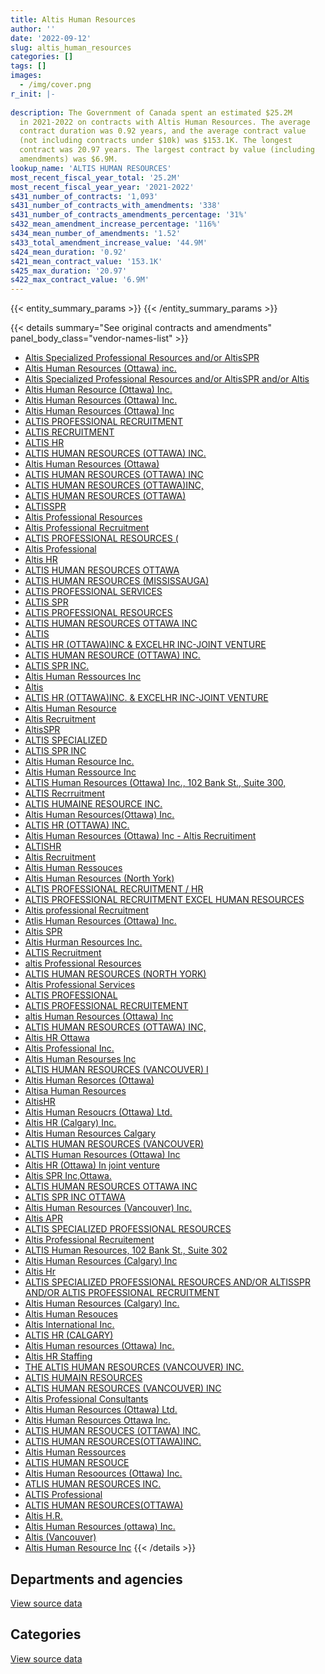 ```yaml
---
title: Altis Human Resources
author: ''
date: '2022-09-12'
slug: altis_human_resources
categories: []
tags: []
images:
  - /img/cover.png
r_init: |-
  
description: The Government of Canada spent an estimated $25.2M
  in 2021-2022 on contracts with Altis Human Resources. The average
  contract duration was 0.92 years, and the average contract value
  (not including contracts under $10k) was $153.1K. The longest
  contract was 20.97 years. The largest contract by value (including
  amendments) was $6.9M.
lookup_name: 'ALTIS HUMAN RESOURCES'
most_recent_fiscal_year_total: '25.2M'
most_recent_fiscal_year_year: '2021-2022'
s431_number_of_contracts: '1,093'
s431_number_of_contracts_with_amendments: '338'
s431_number_of_contracts_amendments_percentage: '31%'
s432_mean_amendment_increase_percentage: '116%'
s434_mean_number_of_amendments: '1.52'
s433_total_amendment_increase_value: '44.9M'
s424_mean_duration: '0.92'
s421_mean_contract_value: '153.1K'
s425_max_duration: '20.97'
s422_max_contract_value: '6.9M'
---
```


<script src="/rmarkdown-libs/htmlwidgets/htmlwidgets.js"></script>
<link href="/rmarkdown-libs/datatables-css/datatables-crosstalk.css" rel="stylesheet" />
<script src="/rmarkdown-libs/datatables-binding/datatables.js"></script>
<script src="/rmarkdown-libs/jquery/jquery-3.6.0.min.js"></script>
<link href="/rmarkdown-libs/dt-core-bootstrap/css/dataTables.bootstrap.min.css" rel="stylesheet" />
<link href="/rmarkdown-libs/dt-core-bootstrap/css/dataTables.bootstrap.extra.css" rel="stylesheet" />
<script src="/rmarkdown-libs/dt-core-bootstrap/js/jquery.dataTables.min.js"></script>
<script src="/rmarkdown-libs/dt-core-bootstrap/js/dataTables.bootstrap.min.js"></script>
<link href="/rmarkdown-libs/crosstalk/css/crosstalk.min.css" rel="stylesheet" />
<script src="/rmarkdown-libs/crosstalk/js/crosstalk.min.js"></script>
<script src="/rmarkdown-libs/htmlwidgets/htmlwidgets.js"></script>
<link href="/rmarkdown-libs/datatables-css/datatables-crosstalk.css" rel="stylesheet" />
<script src="/rmarkdown-libs/datatables-binding/datatables.js"></script>
<script src="/rmarkdown-libs/jquery/jquery-3.6.0.min.js"></script>
<link href="/rmarkdown-libs/dt-core-bootstrap/css/dataTables.bootstrap.min.css" rel="stylesheet" />
<link href="/rmarkdown-libs/dt-core-bootstrap/css/dataTables.bootstrap.extra.css" rel="stylesheet" />
<script src="/rmarkdown-libs/dt-core-bootstrap/js/jquery.dataTables.min.js"></script>
<script src="/rmarkdown-libs/dt-core-bootstrap/js/dataTables.bootstrap.min.js"></script>
<link href="/rmarkdown-libs/crosstalk/css/crosstalk.min.css" rel="stylesheet" />
<script src="/rmarkdown-libs/crosstalk/js/crosstalk.min.js"></script>

{{< entity_summary_params >}}
{{< /entity_summary_params >}}

{{< details summary="See original contracts and amendments" panel_body_class="vendor-names-list" >}}
- [Altis Specialized Professional Resources and/or AltisSPR](https://search.open.canada.ca/en/ct/?sort=contract_value_f%20desc&page=1&search_text=%22Altis%20Specialized%20Professional%20Resources%20and%2for%20AltisSPR%22)
- [Altis Human Resources (Ottawa) inc.](https://search.open.canada.ca/en/ct/?sort=contract_value_f%20desc&page=1&search_text=%22Altis%20Human%20Resources%20%28Ottawa%29%20inc.%22)
- [Altis Specialized Professional Resources and/or AltisSPR and/or Altis](https://search.open.canada.ca/en/ct/?sort=contract_value_f%20desc&page=1&search_text=%22Altis%20Specialized%20Professional%20Resources%20and%2for%20AltisSPR%20and%2for%20Altis%22)
- [Altis Human Resource (Ottawa) Inc.](https://search.open.canada.ca/en/ct/?sort=contract_value_f%20desc&page=1&search_text=%22Altis%20Human%20Resource%20%28Ottawa%29%20Inc.%22)
- [Altis Human Resources (Ottawa) Inc.](https://search.open.canada.ca/en/ct/?sort=contract_value_f%20desc&page=1&search_text=%22Altis%20Human%20Resources%20%28Ottawa%29%20Inc.%22)
- [Altis Human Resources (Ottawa) Inc](https://search.open.canada.ca/en/ct/?sort=contract_value_f%20desc&page=1&search_text=%22Altis%20Human%20Resources%20%28Ottawa%29%20Inc%22)
- [ALTIS PROFESSIONAL RECRUITMENT](https://search.open.canada.ca/en/ct/?sort=contract_value_f%20desc&page=1&search_text=%22ALTIS%20PROFESSIONAL%20RECRUITMENT%22)
- [ALTIS RECRUITMENT](https://search.open.canada.ca/en/ct/?sort=contract_value_f%20desc&page=1&search_text=%22ALTIS%20RECRUITMENT%22)
- [ALTIS HR](https://search.open.canada.ca/en/ct/?sort=contract_value_f%20desc&page=1&search_text=%22ALTIS%20HR%22)
- [ALTIS HUMAN RESOURCES (OTTAWA) INC.](https://search.open.canada.ca/en/ct/?sort=contract_value_f%20desc&page=1&search_text=%22ALTIS%20HUMAN%20RESOURCES%20%28OTTAWA%29%20INC.%22)
- [Altis Human Resources (Ottawa)](https://search.open.canada.ca/en/ct/?sort=contract_value_f%20desc&page=1&search_text=%22Altis%20Human%20Resources%20%28Ottawa%29%22)
- [ALTIS HUMAN RESOURCES (OTTAWA) INC](https://search.open.canada.ca/en/ct/?sort=contract_value_f%20desc&page=1&search_text=%22ALTIS%20HUMAN%20RESOURCES%20%28OTTAWA%29%20INC%22)
- [ALTIS HUMAN RESOURCES (OTTAWA)INC,](https://search.open.canada.ca/en/ct/?sort=contract_value_f%20desc&page=1&search_text=%22ALTIS%20HUMAN%20RESOURCES%20%28OTTAWA%29INC%2c%22)
- [ALTIS HUMAN RESOURCES (OTTAWA)](https://search.open.canada.ca/en/ct/?sort=contract_value_f%20desc&page=1&search_text=%22ALTIS%20HUMAN%20RESOURCES%20%28OTTAWA%29%22)
- [ALTISSPR](https://search.open.canada.ca/en/ct/?sort=contract_value_f%20desc&page=1&search_text=%22ALTISSPR%22)
- [Altis Professional Resources](https://search.open.canada.ca/en/ct/?sort=contract_value_f%20desc&page=1&search_text=%22Altis%20Professional%20Resources%22)
- [Altis Professional Recruitment](https://search.open.canada.ca/en/ct/?sort=contract_value_f%20desc&page=1&search_text=%22Altis%20Professional%20Recruitment%22)
- [ALTIS PROFESSIONAL RESOURCES (](https://search.open.canada.ca/en/ct/?sort=contract_value_f%20desc&page=1&search_text=%22ALTIS%20PROFESSIONAL%20RESOURCES%20%28%22)
- [Altis Professional](https://search.open.canada.ca/en/ct/?sort=contract_value_f%20desc&page=1&search_text=%22Altis%20Professional%22)
- [Altis HR](https://search.open.canada.ca/en/ct/?sort=contract_value_f%20desc&page=1&search_text=%22Altis%20HR%22)
- [ALTIS HUMAN RESOURCES OTTAWA](https://search.open.canada.ca/en/ct/?sort=contract_value_f%20desc&page=1&search_text=%22ALTIS%20HUMAN%20RESOURCES%20OTTAWA%22)
- [ALTIS HUMAN RESOURCES (MISSISSAUGA)](https://search.open.canada.ca/en/ct/?sort=contract_value_f%20desc&page=1&search_text=%22ALTIS%20HUMAN%20RESOURCES%20%28MISSISSAUGA%29%22)
- [ALTIS PROFESSIONAL SERVICES](https://search.open.canada.ca/en/ct/?sort=contract_value_f%20desc&page=1&search_text=%22ALTIS%20PROFESSIONAL%20SERVICES%22)
- [ALTIS SPR](https://search.open.canada.ca/en/ct/?sort=contract_value_f%20desc&page=1&search_text=%22ALTIS%20SPR%22)
- [ALTIS PROFESSIONAL RESOURCES](https://search.open.canada.ca/en/ct/?sort=contract_value_f%20desc&page=1&search_text=%22ALTIS%20PROFESSIONAL%20RESOURCES%22)
- [ALTIS HUMAN RESOURCES OTTAWA INC](https://search.open.canada.ca/en/ct/?sort=contract_value_f%20desc&page=1&search_text=%22ALTIS%20HUMAN%20RESOURCES%20%20OTTAWA%20INC%22)
- [ALTIS](https://search.open.canada.ca/en/ct/?sort=contract_value_f%20desc&page=1&search_text=%22ALTIS%22)
- [ALTIS HR (OTTAWA)INC & EXCELHR INC-JOINT VENTURE](https://search.open.canada.ca/en/ct/?sort=contract_value_f%20desc&page=1&search_text=%22ALTIS%20HR%20%28OTTAWA%29INC%20%26%20EXCELHR%20INC-JOINT%20VENTURE%22)
- [ALTIS HUMAN RESOURCE (OTTAWA) INC.](https://search.open.canada.ca/en/ct/?sort=contract_value_f%20desc&page=1&search_text=%22ALTIS%20HUMAN%20RESOURCE%20%28OTTAWA%29%20INC.%22)
- [ALTIS SPR INC.](https://search.open.canada.ca/en/ct/?sort=contract_value_f%20desc&page=1&search_text=%22ALTIS%20SPR%20INC.%22)
- [Altis Human Ressources Inc](https://search.open.canada.ca/en/ct/?sort=contract_value_f%20desc&page=1&search_text=%22Altis%20Human%20Ressources%20Inc%22)
- [Altis](https://search.open.canada.ca/en/ct/?sort=contract_value_f%20desc&page=1&search_text=%22Altis%22)
- [ALTIS HR (OTTAWA)INC. & EXCELHR INC-JOINT VENTURE](https://search.open.canada.ca/en/ct/?sort=contract_value_f%20desc&page=1&search_text=%22ALTIS%20HR%20%28OTTAWA%29INC.%20%26%20EXCELHR%20INC-JOINT%20VENTURE%22)
- [Altis Human Resource](https://search.open.canada.ca/en/ct/?sort=contract_value_f%20desc&page=1&search_text=%22Altis%20Human%20Resource%22)
- [Altis Recruitment](https://search.open.canada.ca/en/ct/?sort=contract_value_f%20desc&page=1&search_text=%22Altis%20Recruitment%22)
- [AltisSPR](https://search.open.canada.ca/en/ct/?sort=contract_value_f%20desc&page=1&search_text=%22AltisSPR%22)
- [ALTIS SPECIALIZED](https://search.open.canada.ca/en/ct/?sort=contract_value_f%20desc&page=1&search_text=%22ALTIS%20SPECIALIZED%22)
- [ALTIS SPR INC](https://search.open.canada.ca/en/ct/?sort=contract_value_f%20desc&page=1&search_text=%22ALTIS%20SPR%20INC%22)
- [Altis Human Resource Inc.](https://search.open.canada.ca/en/ct/?sort=contract_value_f%20desc&page=1&search_text=%22Altis%20Human%20Resource%20Inc.%22)
- [Altis Human Ressource Inc](https://search.open.canada.ca/en/ct/?sort=contract_value_f%20desc&page=1&search_text=%22Altis%20Human%20Ressource%20Inc%22)
- [ALTIS Human Resources (Ottawa) Inc., 102 Bank St., Suite 300,](https://search.open.canada.ca/en/ct/?sort=contract_value_f%20desc&page=1&search_text=%22ALTIS%20Human%20Resources%20%28Ottawa%29%20Inc.%2c%20102%20Bank%20St.%2c%20Suite%20300%2c%22)
- [ALTIS Recrruitment](https://search.open.canada.ca/en/ct/?sort=contract_value_f%20desc&page=1&search_text=%22ALTIS%20Recrruitment%22)
- [ALTIS HUMAINE RESOURCE INC.](https://search.open.canada.ca/en/ct/?sort=contract_value_f%20desc&page=1&search_text=%22ALTIS%20HUMAINE%20RESOURCE%20INC.%22)
- [Altis Human Resources(Ottawa) Inc.](https://search.open.canada.ca/en/ct/?sort=contract_value_f%20desc&page=1&search_text=%22Altis%20Human%20Resources%28Ottawa%29%20Inc.%22)
- [ALTIS HR (OTTAWA) INC.](https://search.open.canada.ca/en/ct/?sort=contract_value_f%20desc&page=1&search_text=%22ALTIS%20HR%20%28OTTAWA%29%20INC.%22)
- [Altis Human Resources (Ottawa) Inc - Altis Recruitiment](https://search.open.canada.ca/en/ct/?sort=contract_value_f%20desc&page=1&search_text=%22Altis%20Human%20Resources%20%28Ottawa%29%20Inc%20-%20Altis%20Recruitiment%22)
- [ALTISHR](https://search.open.canada.ca/en/ct/?sort=contract_value_f%20desc&page=1&search_text=%22ALTISHR%22)
- [Altis Recruitment](https://search.open.canada.ca/en/ct/?sort=contract_value_f%20desc&page=1&search_text=%22Altis%c2%a0Recruitment%22)
- [Altis Human Ressouces](https://search.open.canada.ca/en/ct/?sort=contract_value_f%20desc&page=1&search_text=%22Altis%20Human%20Ressouces%22)
- [Altis Human Resources (North York)](https://search.open.canada.ca/en/ct/?sort=contract_value_f%20desc&page=1&search_text=%22Altis%20Human%20Resources%20%28North%20York%29%22)
- [ALTIS PROFESSIONAL RECRUITMENT / HR](https://search.open.canada.ca/en/ct/?sort=contract_value_f%20desc&page=1&search_text=%22ALTIS%20PROFESSIONAL%20RECRUITMENT%20%2f%20HR%22)
- [ALTIS PROFESSIONAL RECRUITMENT EXCEL HUMAN RESOURCES](https://search.open.canada.ca/en/ct/?sort=contract_value_f%20desc&page=1&search_text=%22ALTIS%20PROFESSIONAL%20RECRUITMENT%20EXCEL%20HUMAN%20RESOURCES%22)
- [Altis professional Recruitment](https://search.open.canada.ca/en/ct/?sort=contract_value_f%20desc&page=1&search_text=%22Altis%20professional%20Recruitment%22)
- [Atlis Human Resources (Ottawa) Inc.](https://search.open.canada.ca/en/ct/?sort=contract_value_f%20desc&page=1&search_text=%22Atlis%20Human%20Resources%20%28Ottawa%29%20Inc.%22)
- [Altis SPR](https://search.open.canada.ca/en/ct/?sort=contract_value_f%20desc&page=1&search_text=%22Altis%20SPR%22)
- [Altis Hurman Resources Inc.](https://search.open.canada.ca/en/ct/?sort=contract_value_f%20desc&page=1&search_text=%22Altis%20Hurman%20Resources%20Inc.%22)
- [ALTIS Recruitment](https://search.open.canada.ca/en/ct/?sort=contract_value_f%20desc&page=1&search_text=%22ALTIS%20Recruitment%22)
- [altis Professional Resources](https://search.open.canada.ca/en/ct/?sort=contract_value_f%20desc&page=1&search_text=%22altis%20Professional%20Resources%22)
- [ALTIS HUMAN RESOURCES (NORTH YORK)](https://search.open.canada.ca/en/ct/?sort=contract_value_f%20desc&page=1&search_text=%22ALTIS%20HUMAN%20RESOURCES%20%28NORTH%20YORK%29%22)
- [Altis Professional Services](https://search.open.canada.ca/en/ct/?sort=contract_value_f%20desc&page=1&search_text=%22Altis%20Professional%20Services%22)
- [ALTIS PROFESSIONAL](https://search.open.canada.ca/en/ct/?sort=contract_value_f%20desc&page=1&search_text=%22ALTIS%20PROFESSIONAL%22)
- [ALTIS PROFESSIONAL RECRUITEMENT](https://search.open.canada.ca/en/ct/?sort=contract_value_f%20desc&page=1&search_text=%22ALTIS%20PROFESSIONAL%20RECRUITEMENT%22)
- [altis Human Resources (Ottawa) Inc](https://search.open.canada.ca/en/ct/?sort=contract_value_f%20desc&page=1&search_text=%22altis%20Human%20Resources%20%28Ottawa%29%20Inc%22)
- [ALTIS HUMAN RESOURCES (OTTAWA) INC,](https://search.open.canada.ca/en/ct/?sort=contract_value_f%20desc&page=1&search_text=%22ALTIS%20HUMAN%20RESOURCES%20%28OTTAWA%29%20INC%2c%22)
- [Altis HR Ottawa](https://search.open.canada.ca/en/ct/?sort=contract_value_f%20desc&page=1&search_text=%22Altis%20HR%20Ottawa%22)
- [Altis Professional Inc.](https://search.open.canada.ca/en/ct/?sort=contract_value_f%20desc&page=1&search_text=%22Altis%20Professional%20Inc.%22)
- [Altis Human Resourses Inc](https://search.open.canada.ca/en/ct/?sort=contract_value_f%20desc&page=1&search_text=%22Altis%20Human%20Resourses%20Inc%22)
- [ALTIS HUMAN RESOURCES (VANCOUVER) I](https://search.open.canada.ca/en/ct/?sort=contract_value_f%20desc&page=1&search_text=%22ALTIS%20HUMAN%20RESOURCES%20%28VANCOUVER%29%20I%22)
- [Altis Human Resorces (Ottawa)](https://search.open.canada.ca/en/ct/?sort=contract_value_f%20desc&page=1&search_text=%22Altis%20Human%20Resorces%20%28Ottawa%29%22)
- [Altisa Human Resources](https://search.open.canada.ca/en/ct/?sort=contract_value_f%20desc&page=1&search_text=%22Altisa%20Human%20Resources%22)
- [AltisHR](https://search.open.canada.ca/en/ct/?sort=contract_value_f%20desc&page=1&search_text=%22AltisHR%22)
- [Altis Human Resoucrs (Ottawa) Ltd.](https://search.open.canada.ca/en/ct/?sort=contract_value_f%20desc&page=1&search_text=%22Altis%20Human%20Resoucrs%20%28Ottawa%29%20Ltd.%22)
- [Altis HR (Calgary) Inc.](https://search.open.canada.ca/en/ct/?sort=contract_value_f%20desc&page=1&search_text=%22Altis%20HR%20%28Calgary%29%20Inc.%22)
- [Altis Human Resources Calgary](https://search.open.canada.ca/en/ct/?sort=contract_value_f%20desc&page=1&search_text=%22Altis%20Human%20Resources%20Calgary%22)
- [ALTIS HUMAN RESOURCES (VANCOUVER)](https://search.open.canada.ca/en/ct/?sort=contract_value_f%20desc&page=1&search_text=%22ALTIS%20HUMAN%20RESOURCES%20%28VANCOUVER%29%22)
- [ALTIS Human Resources (Ottawa) Inc](https://search.open.canada.ca/en/ct/?sort=contract_value_f%20desc&page=1&search_text=%22ALTIS%20Human%20Resources%20%28Ottawa%29%20Inc%22)
- [Altis HR (Ottawa) In joint venture](https://search.open.canada.ca/en/ct/?sort=contract_value_f%20desc&page=1&search_text=%22Altis%20HR%20%28Ottawa%29%20In%20joint%20venture%22)
- [Altis SPR Inc,Ottawa.](https://search.open.canada.ca/en/ct/?sort=contract_value_f%20desc&page=1&search_text=%22Altis%20SPR%20Inc%2cOttawa.%22)
- [ALTIS HUMAN RESOURCES OTTAWA INC](https://search.open.canada.ca/en/ct/?sort=contract_value_f%20desc&page=1&search_text=%22ALTIS%20HUMAN%20RESOURCES%20OTTAWA%20INC%22)
- [ALTIS SPR INC OTTAWA](https://search.open.canada.ca/en/ct/?sort=contract_value_f%20desc&page=1&search_text=%22ALTIS%20SPR%20INC%20OTTAWA%22)
- [Altis Human Resources (Vancouver) Inc.](https://search.open.canada.ca/en/ct/?sort=contract_value_f%20desc&page=1&search_text=%22Altis%20Human%20Resources%20%28Vancouver%29%20Inc.%22)
- [Altis APR](https://search.open.canada.ca/en/ct/?sort=contract_value_f%20desc&page=1&search_text=%22Altis%20APR%22)
- [ALTIS SPECIALIZED PROFESSIONAL RESOURCES](https://search.open.canada.ca/en/ct/?sort=contract_value_f%20desc&page=1&search_text=%22ALTIS%20SPECIALIZED%20PROFESSIONAL%20RESOURCES%22)
- [Altis Professional Recruitement](https://search.open.canada.ca/en/ct/?sort=contract_value_f%20desc&page=1&search_text=%22Altis%20Professional%20Recruitement%22)
- [ALTIS Human Resources, 102 Bank St., Suite 302](https://search.open.canada.ca/en/ct/?sort=contract_value_f%20desc&page=1&search_text=%22ALTIS%20Human%20Resources%2c%20102%20Bank%20St.%2c%20Suite%20302%22)
- [Altis Human Resources (Calgary) Inc](https://search.open.canada.ca/en/ct/?sort=contract_value_f%20desc&page=1&search_text=%22Altis%20Human%20Resources%20%28Calgary%29%20Inc%22)
- [Altis Hr](https://search.open.canada.ca/en/ct/?sort=contract_value_f%20desc&page=1&search_text=%22Altis%20Hr%22)
- [ALTIS SPECIALIZED PROFESSIONAL RESOURCES AND/OR ALTISSPR AND/OR ALTIS PROFESSIONAL RECRUITMENT](https://search.open.canada.ca/en/ct/?sort=contract_value_f%20desc&page=1&search_text=%22ALTIS%20SPECIALIZED%20PROFESSIONAL%20RESOURCES%20AND%2fOR%20ALTISSPR%20AND%2fOR%20ALTIS%20PROFESSIONAL%20RECRUITMENT%22)
- [Altis Human Resources (Calgary) Inc.](https://search.open.canada.ca/en/ct/?sort=contract_value_f%20desc&page=1&search_text=%22Altis%20Human%20Resources%20%28Calgary%29%20Inc.%22)
- [Altis Human Resouces](https://search.open.canada.ca/en/ct/?sort=contract_value_f%20desc&page=1&search_text=%22Altis%20Human%20Resouces%22)
- [Altis International Inc.](https://search.open.canada.ca/en/ct/?sort=contract_value_f%20desc&page=1&search_text=%22Altis%20International%20Inc.%22)
- [ALTIS HR (CALGARY)](https://search.open.canada.ca/en/ct/?sort=contract_value_f%20desc&page=1&search_text=%22ALTIS%20HR%20%28CALGARY%29%22)
- [Altis Human resources (Ottawa) Inc.](https://search.open.canada.ca/en/ct/?sort=contract_value_f%20desc&page=1&search_text=%22Altis%20Human%20resources%20%28Ottawa%29%20Inc.%22)
- [Altis HR Staffing](https://search.open.canada.ca/en/ct/?sort=contract_value_f%20desc&page=1&search_text=%22Altis%20HR%20Staffing%22)
- [THE ALTIS HUMAN RESOURCES (VANCOUVER) INC.](https://search.open.canada.ca/en/ct/?sort=contract_value_f%20desc&page=1&search_text=%22THE%20ALTIS%20HUMAN%20RESOURCES%20%28VANCOUVER%29%20INC.%22)
- [ALTIS HUMAIN RESOURCES](https://search.open.canada.ca/en/ct/?sort=contract_value_f%20desc&page=1&search_text=%22ALTIS%20HUMAIN%20RESOURCES%22)
- [ALTIS HUMAN RESOURCES (VANCOUVER) INC](https://search.open.canada.ca/en/ct/?sort=contract_value_f%20desc&page=1&search_text=%22ALTIS%20HUMAN%20RESOURCES%20%28VANCOUVER%29%20INC%22)
- [Altis Professional Consultants](https://search.open.canada.ca/en/ct/?sort=contract_value_f%20desc&page=1&search_text=%22Altis%20Professional%20Consultants%22)
- [Altis Human Resources (Ottawa) Ltd.](https://search.open.canada.ca/en/ct/?sort=contract_value_f%20desc&page=1&search_text=%22Altis%20Human%20Resources%20%28Ottawa%29%20Ltd.%22)
- [Altis Human Resources Ottawa Inc.](https://search.open.canada.ca/en/ct/?sort=contract_value_f%20desc&page=1&search_text=%22Altis%20Human%20Resources%20Ottawa%20Inc.%22)
- [ALTIS HUMAN RESOUCES (OTTAWA) INC.](https://search.open.canada.ca/en/ct/?sort=contract_value_f%20desc&page=1&search_text=%22ALTIS%20HUMAN%20RESOUCES%20%28OTTAWA%29%20INC.%22)
- [ALTIS HUMAN RESOURCES(OTTAWA)INC.](https://search.open.canada.ca/en/ct/?sort=contract_value_f%20desc&page=1&search_text=%22ALTIS%20HUMAN%20RESOURCES%28OTTAWA%29INC.%22)
- [Altis Human Ressources](https://search.open.canada.ca/en/ct/?sort=contract_value_f%20desc&page=1&search_text=%22Altis%20Human%20Ressources%22)
- [ALTIS HUMAN RESOUCE](https://search.open.canada.ca/en/ct/?sort=contract_value_f%20desc&page=1&search_text=%22ALTIS%20HUMAN%20RESOUCE%22)
- [Altis Human Resoources (Ottawa) Inc.](https://search.open.canada.ca/en/ct/?sort=contract_value_f%20desc&page=1&search_text=%22Altis%20Human%20Resoources%20%28Ottawa%29%20Inc.%22)
- [ATLIS HUMAN RESOURCES INC.](https://search.open.canada.ca/en/ct/?sort=contract_value_f%20desc&page=1&search_text=%22ATLIS%20HUMAN%20RESOURCES%20INC.%22)
- [ALTIS Professional](https://search.open.canada.ca/en/ct/?sort=contract_value_f%20desc&page=1&search_text=%22ALTIS%20Professional%22)
- [ALTIS HUMAN RESOURCES(OTTAWA)](https://search.open.canada.ca/en/ct/?sort=contract_value_f%20desc&page=1&search_text=%22ALTIS%20HUMAN%20RESOURCES%28OTTAWA%29%22)
- [Altis H.R.](https://search.open.canada.ca/en/ct/?sort=contract_value_f%20desc&page=1&search_text=%22Altis%20H.R.%22)
- [Altis Human Resources (ottawa) Inc.](https://search.open.canada.ca/en/ct/?sort=contract_value_f%20desc&page=1&search_text=%22Altis%20Human%20Resources%20%28ottawa%29%20Inc.%22)
- [Altis (Vancouver)](https://search.open.canada.ca/en/ct/?sort=contract_value_f%20desc&page=1&search_text=%22Altis%20%28Vancouver%29%22)
- [Altis Human Resource Inc](https://search.open.canada.ca/en/ct/?sort=contract_value_f%20desc&page=1&search_text=%22Altis%20Human%20Resource%20Inc%22)
{{< /details >}}

## Departments and agencies

<div id="htmlwidget-1" style="width:100%;height:auto;" class="datatables html-widget"></div>
<script type="application/json" data-for="htmlwidget-1">{"x":{"style":"bootstrap","filter":"none","vertical":false,"data":[["<a href=\"/departments/aafc-aac/\">Agriculture and Agri-Food Canada<\/a>","<a href=\"/departments/aandc-aadnc/\">Crown-Indigenous Relations and Northern Affairs Canada<\/a>","<a href=\"/departments/atssc-scdata/\">Administrative Tribunals Support Service of Canada<\/a>","<a href=\"/departments/cas-satj/\">Courts Administration Service<\/a>","<a href=\"/departments/cbsa-asfc/\">Canada Border Services Agency<\/a>","<a href=\"/departments/ced-dec/\">Canada Economic Development for Quebec Regions<\/a>","<a href=\"/departments/cer-rec/\">Canada Energy Regulator<\/a>","<a href=\"/departments/cfia-acia/\">Canadian Food Inspection Agency<\/a>","<a href=\"/departments/chrc-ccdp/\">Canadian Human Rights Commission<\/a>","<a href=\"/departments/cic/\">Immigration, Refugees and Citizenship Canada<\/a>","<a href=\"/departments/cnsc-ccsn/\">Canadian Nuclear Safety Commission<\/a>","<a href=\"/departments/cra-arc/\">Canada Revenue Agency<\/a>","<a href=\"/departments/csa-asc/\">Canadian Space Agency<\/a>","<a href=\"/departments/csc-scc/\">Correctional Service of Canada<\/a>","<a href=\"/departments/csps-efpc/\">Canada School of Public Service<\/a>","<a href=\"/departments/cta-otc/\">Canadian Transportation Agency<\/a>","<a href=\"/departments/dfatd-maecd/\">Global Affairs Canada<\/a>","<a href=\"/departments/dfo-mpo/\">Fisheries and Oceans Canada<\/a>","<a href=\"/departments/dnd-mdn/\">National Defence<\/a>","<a href=\"/departments/ec/\">Environment and Climate Change Canada<\/a>","<a href=\"/departments/esdc-edsc/\">Employment and Social Development Canada<\/a>","<a href=\"/departments/fin/\">Department of Finance Canada<\/a>","<a href=\"/departments/hc-sc/\">Health Canada<\/a>","<a href=\"/departments/iaac-aeic/\">Impact Assessment Agency of Canada<\/a>","<a href=\"/departments/ic/\">Innovation, Science and Economic Development Canada<\/a>","<a href=\"/departments/infc/\">Infrastructure Canada<\/a>","<a href=\"/departments/irb-cisr/\">Immigration and Refugee Board of Canada<\/a>","<a href=\"/departments/isc-sac/\">Indigenous Services Canada<\/a>","<a href=\"/departments/jus/\">Department of Justice Canada<\/a>","<a href=\"/departments/mpcc-cppm/\">Military Police Complaints Commission of Canada<\/a>","<a href=\"/departments/nrc-cnrc/\">National Research Council Canada<\/a>","<a href=\"/departments/nrcan-rncan/\">Natural Resources Canada<\/a>","<a href=\"/departments/nsira-ossnr/\">National Security and Intelligence Review Agency<\/a>","<a href=\"/departments/oag-bvg/\">Office of the Auditor General of Canada<\/a>","<a href=\"/departments/ocl-cal/\">Office of the Commissioner of Lobbying of Canada<\/a>","<a href=\"/departments/ocol-clo/\">Office of the Commissioner of Official Languages<\/a>","<a href=\"/departments/oic-ci/\">Office of the Information Commissioner of Canada<\/a>","<a href=\"/departments/opc-cpvp/\">Office of the Privacy Commissioner of Canada<\/a>","<a href=\"/departments/osfi-bsif/\">Office of the Superintendent of Financial Institutions Canada<\/a>","<a href=\"/departments/osgg-bsgg/\">Office of the Secretary to the Governor General<\/a>","<a href=\"/departments/pbc-clcc/\">Parole Board of Canada<\/a>","<a href=\"/departments/pc/\">Parks Canada<\/a>","<a href=\"/departments/pch/\">Canadian Heritage<\/a>","<a href=\"/departments/pco-bcp/\">Privy Council Office<\/a>","<a href=\"/departments/phac-aspc/\">Public Health Agency of Canada<\/a>","<a href=\"/departments/ppsc-sppc/\">Public Prosecution Service of Canada<\/a>","<a href=\"/departments/ps-sp/\">Public Safety Canada<\/a>","<a href=\"/departments/pwgsc-tpsgc/\">Public Services and Procurement Canada<\/a>","<a href=\"/departments/rcmp-grc/\">Royal Canadian Mounted Police<\/a>","<a href=\"/departments/ssc-spc/\">Shared Services Canada<\/a>","<a href=\"/departments/swc-cfc/\">Status of Women Canada<\/a>","<a href=\"/departments/tbs-sct/\">Treasury Board of Canada Secretariat<\/a>","<a href=\"/departments/tc/\">Transport Canada<\/a>","<a href=\"/departments/tsb-bst/\">Transportation Safety Board of Canada<\/a>","<a href=\"/departments/vac-acc/\">Veterans Affairs Canada<\/a>","<a href=\"/departments/wage/\">Department for Women and Gender Equality<\/a>"],[204712.92,588308.57,0,11802.18,1567356.63,22987,338896.91,24542.24,192339.25,35200.11,107387.8,13027.64,null,77467.15,19827.09,null,1619691.02,1372361.01,10526944.17,9669.47,393609.11,null,353015.25,null,547837.13,264690.43,null,594723.61,1034254.59,14338.7,45512.49,338766.58,null,0,39901.07,null,926348.15,270045.72,205282.48,null,null,484095.81,100926.14,120451.67,null,368365.32,44421.29,183067.4,716157.42,346398.36,111743.31,702033.6,729424.95,51005.96,null,10816.61],[287679.25,609763.84,50032.64,116068.26,1781975.63,null,141383.14,130524.57,122489.54,17660.16,133573.99,171180.45,null,null,null,null,862952.24,1824710.42,11243654.4,85581.91,347150.18,20289.15,51043.94,null,224087.23,371841.41,null,853942.6,1501317.24,38306.3,305200.17,827707.84,null,54226.44,null,162522.02,1677657.5,113276.16,410521.78,83560.54,null,265002.75,50772.97,29082.31,null,83057.33,85654.54,846750.17,1191425.52,437523.42,null,2027676.87,1026001.08,113180.33,null,447544.89],[311509.56,510170.36,58158.95,null,1003764.04,null,82361.38,60815.31,152619.53,null,110111.71,35395.3,172462.5,null,null,130200,485203.44,2074367.68,6273972.35,243750.86,465472.22,null,36240.81,null,383883.24,117896.78,60201.5,481431.47,1427491.82,null,320309.8,1031018.42,96038.7,13994.57,null,13148.19,158616.08,62723.88,323525.29,423605.5,23052,79469.24,18602.54,79816.05,61339.53,25894,594682.66,893612.07,1188170.26,690423.44,null,925003.03,1596524.24,76851.55,null,449047.12],[347876.31,264548.44,58158.95,null,938054.54,null,23941.76,371935.69,243276.28,22445.26,null,198384.91,99411.75,null,39717.41,178176.04,545489.87,2133311.91,4692202.65,1024474.95,355761.56,null,603926.32,47134.21,1030525.75,14873.62,159125.55,310309.95,1623162.52,null,696372.13,1112581.66,96038.7,25668.43,null,189670.13,762415.06,50111.25,323525.29,82080.39,64770.55,61438.62,72551.81,48381.75,197427.32,11053.14,712283.88,964478.42,458479.72,577812.45,null,679762.72,2450356.01,28284.09,28035.71,206665.7]],"container":"<table class=\"table table-striped table-hover row-border order-column display\">\n  <thead>\n    <tr>\n      <th>Department<\/th>\n      <th>2018-2019<\/th>\n      <th>2019-2020<\/th>\n      <th>2020-2021<\/th>\n      <th>2021-2022<\/th>\n    <\/tr>\n  <\/thead>\n<\/table>","options":{"order":[[4,"desc"]],"pageLength":10,"autoWidth":true,"columnDefs":[{"targets":1,"render":"function(data, type, row, meta) {\n    return type !== 'display' ? data : DTWidget.formatCurrency(data, \"$\", 2, 3, \",\", \".\", true, null);\n  }"},{"targets":2,"render":"function(data, type, row, meta) {\n    return type !== 'display' ? data : DTWidget.formatCurrency(data, \"$\", 2, 3, \",\", \".\", true, null);\n  }"},{"targets":3,"render":"function(data, type, row, meta) {\n    return type !== 'display' ? data : DTWidget.formatCurrency(data, \"$\", 2, 3, \",\", \".\", true, null);\n  }"},{"targets":4,"render":"function(data, type, row, meta) {\n    return type !== 'display' ? data : DTWidget.formatCurrency(data, \"$\", 2, 3, \",\", \".\", true, null);\n  }"},{"width":"16%","targets":[1,2,3,4]},{"className":"dt-right","targets":[1,2,3,4]}],"orderClasses":false}},"evals":["options.columnDefs.0.render","options.columnDefs.1.render","options.columnDefs.2.render","options.columnDefs.3.render"],"jsHooks":[]}</script>
<p class="text-right">
<a href="https://github.com/GoC-Spending/contracts-data/tree/main/data/out/vendors/altis_human_resources/summary_by_fiscal_year_by_department.csv" class="source-data-link btn btn-link">View source data</a>
</p>

## Categories

<div id="htmlwidget-2" style="width:100%;height:auto;" class="datatables html-widget"></div>
<script type="application/json" data-for="htmlwidget-2">{"x":{"style":"bootstrap","filter":"none","vertical":false,"data":[["<a href=\"/categories/other/\">(Other)<\/a>","<a href=\"/categories/facilities_and_construction/\">Facilities and construction<\/a>","<a href=\"/categories/office_management/\">Office management<\/a>","<a href=\"/categories/defence/\">Defence<\/a>","<a href=\"/categories/professional_services/\">Professional services<\/a>","<a href=\"/categories/information_technology/\">Information technology<\/a>","<a href=\"/categories/medical/\">Medical<\/a>","<a href=\"/categories/transportation_and_logistics/\">Transportation and logistics<\/a>","<a href=\"/categories/industrial_products_and_services/\">Industrial products and services<\/a>","<a href=\"/categories/security_and_protection/\">Security and protection<\/a>","<a href=\"/categories/human_capital/\">Human capital<\/a>"],[725665.33,1417716.52,99856.8,2006981.8,18936780.8,1996152.11,131893.28,null,null,null,414707.66],[704156.54,2168098.84,249087.26,2012189.54,22386332.65,3105239.9,132254.64,null,null,103123.8,365069.98],[702232.62,2685718.63,193179.15,null,17178061.01,2709761.69,77329.21,19349.7,null,null,257316.97],[702232.62,2577530.77,null,null,18713855.09,2325481.89,163059,39324,112158.18,null,592829.58]],"container":"<table class=\"table table-striped table-hover row-border order-column display\">\n  <thead>\n    <tr>\n      <th>Category<\/th>\n      <th>2018-2019<\/th>\n      <th>2019-2020<\/th>\n      <th>2020-2021<\/th>\n      <th>2021-2022<\/th>\n    <\/tr>\n  <\/thead>\n<\/table>","options":{"order":[[4,"desc"]],"dom":"t","pageLength":30,"autoWidth":true,"columnDefs":[{"targets":1,"render":"function(data, type, row, meta) {\n    return type !== 'display' ? data : DTWidget.formatCurrency(data, \"$\", 2, 3, \",\", \".\", true, null);\n  }"},{"targets":2,"render":"function(data, type, row, meta) {\n    return type !== 'display' ? data : DTWidget.formatCurrency(data, \"$\", 2, 3, \",\", \".\", true, null);\n  }"},{"targets":3,"render":"function(data, type, row, meta) {\n    return type !== 'display' ? data : DTWidget.formatCurrency(data, \"$\", 2, 3, \",\", \".\", true, null);\n  }"},{"targets":4,"render":"function(data, type, row, meta) {\n    return type !== 'display' ? data : DTWidget.formatCurrency(data, \"$\", 2, 3, \",\", \".\", true, null);\n  }"},{"width":"16%","targets":[1,2,3,4]},{"className":"dt-right","targets":[1,2,3,4]}],"orderClasses":false,"lengthMenu":[10,25,30,50,100]}},"evals":["options.columnDefs.0.render","options.columnDefs.1.render","options.columnDefs.2.render","options.columnDefs.3.render"],"jsHooks":[]}</script>
<p class="text-right">
<a href="https://github.com/GoC-Spending/contracts-data/tree/main/data/out/vendors/altis_human_resources/summary_by_fiscal_year_by_category.csv" class="source-data-link btn btn-link">View source data</a>
</p>
